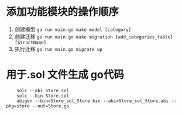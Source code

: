 # 添加功能模块的操作顺序
1. 创建模型 `go run main.go make model [category]`
2. 创建迁移 `go run main.go make migration [add_categories_table] [StructName]`
3. 执行迁移 `go run main.go migrate up`

# 用于.sol 文件生成 go代码
```shell
    solc --abi Store.sol
    solc --bin Store.sol
    abigen --bin=Store_sol_Store.bin --abi=Store_sol_Store.abi --pkg=store --out=Store.go
```
